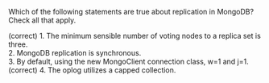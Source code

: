 Which of the following statements are true about replication in MongoDB? Check all that apply.  
  
(correct) 1. The minimum sensible number of voting nodes to a replica set is three.  
2. MongoDB replication is synchronous.  
3. By default, using the new MongoClient connection class, w=1 and j=1.  
(correct) 4. The oplog utilizes a capped collection.  